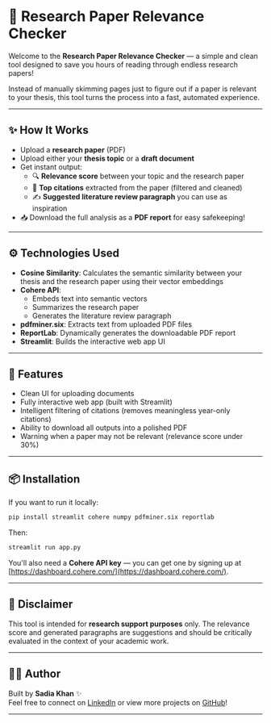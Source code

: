 # 📄 Research Paper Relevance Checker

Welcome to the **Research Paper Relevance Checker** — a simple and clean tool designed to save you hours of reading through endless research papers!

Instead of manually skimming pages just to figure out if a paper is relevant to your thesis, this tool turns the process into a fast, automated experience.

---

## ✨ How It Works

- Upload a **research paper** (PDF)
- Upload either your **thesis topic** or a **draft document**
- Get instant output:
  - 🔍 **Relevance score** between your topic and the research paper
  - 📖 **Top citations** extracted from the paper (filtered and cleaned)
  - ✍️ **Suggested literature review paragraph** you can use as inspiration
- 📥 Download the full analysis as a **PDF report** for easy safekeeping!

---

## ⚙️ Technologies Used

- **Cosine Similarity**: Calculates the semantic similarity between your thesis and the research paper using their vector embeddings
- **Cohere API**:  
  - Embeds text into semantic vectors
  - Summarizes the research paper
  - Generates the literature review paragraph
- **pdfminer.six**: Extracts text from uploaded PDF files
- **ReportLab**: Dynamically generates the downloadable PDF report
- **Streamlit**: Builds the interactive web app UI

---

## 🚀 Features

- Clean UI for uploading documents
- Fully interactive web app (built with Streamlit)
- Intelligent filtering of citations (removes meaningless year-only citations)
- Ability to download all outputs into a polished PDF
- Warning when a paper may not be relevant (relevance score under 30%)

---

## 📦 Installation

If you want to run it locally:

```bash
pip install streamlit cohere numpy pdfminer.six reportlab
```

Then:

```bash
streamlit run app.py
```

You'll also need a **Cohere API key** — you can get one by signing up at [https://dashboard.cohere.com/](https://dashboard.cohere.com/).

---

## 📜 Disclaimer

This tool is intended for **research support purposes** only. The relevance score and generated paragraphs are suggestions and should be critically evaluated in the context of your academic work.

---

## 👩‍💻 Author

Built by **Sadia Khan** ✨  
Feel free to connect on [LinkedIn](https://www.linkedin.com/in/sadia-khan90/) or view more projects on [GitHub](#)!

---
